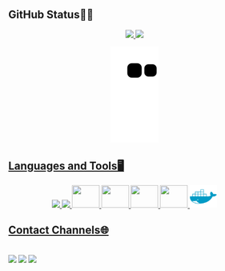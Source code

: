 ## GitHub Status👨‍💻
<div align="center">
  <a href="https://github.com/yellowisk">
  <img height="140em" src="https://github-readme-stats.vercel.app/api?username=yellowisk&show_icons=true&theme=yeblu&include_all_commits=true&count_private=true"/>
  <img height="140em" src="https://github-readme-stats.vercel.app/api/top-langs/?username=yellowisk&layout=compact&langs_count=7&theme=yeblu"/>
    
![Snake animation](https://github.com/yellowisk/yellowisk/blob/output/github-contribution-grid-snake.svg)  
    
</div>
  
## Languages and Tools🖥
<div style="display: inline_block" align="center">
    <img height="45" src="https://cdn.jsdelivr.net/gh/devicons/devicon/icons/html5/html5-original.svg"/>
    <img height="52.5" src="https://cdn.jsdelivr.net/gh/devicons/devicon/icons/css3/css3-original-wordmark.svg"/>
    <img height="45" width="55" src="https://cdn.jsdelivr.net/gh/devicons/devicon/icons/java/java-original.svg"/>
    <img height="45" width="55" src="https://cdn.jsdelivr.net/gh/devicons/devicon/icons/spring/spring-original.svg" />
    <img height="45" width="55" src="https://cdn.jsdelivr.net/gh/devicons/devicon/icons/mysql/mysql-original.svg"/>
    <img height="45" width="55" src="https://cdn.jsdelivr.net/gh/devicons/devicon/icons/postgresql/postgresql-plain.svg" />
    <img height="45" width="55" src="https://raw.githubusercontent.com/devicons/devicon/master/icons/docker/docker-plain.svg">
  
</div>

## Contact Channels🌐
<div style="display: inline_block"><br>
  <a href="https://www.instagram.com/yellowisk/"><img align="center" src="https://img.shields.io/badge/Instagram-D62976?style=for-the-badge&logo=instagram&logoColor=white"></a>
  <a href="https://www.linkedin.com/in/heitor-leite-de-almeida-582114273"><img align="center" src="https://img.shields.io/badge/-LinkedIn-%230077B5?style=for-the-badge&logo=linkedin&logoColor=white"></a>
  <a href = "mailto:english.contatoheitoroficial@gmail.com"><img align="center" src="https://img.shields.io/badge/Gmail-BB001B?style=for-the-badge&logo=gmail&logoColor=white" target="_blank"></a>
</div>

